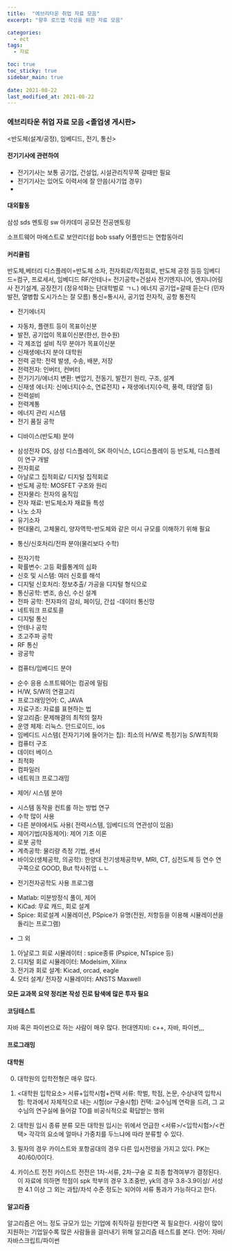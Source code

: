 ```yaml
---
title:  "에브리타운 취업 자료 모음"
excerpt: "향후 로드맵 작성을 위한 자료 모음"

categories:
  - ect
tags:
  - 자료

toc: true
toc_sticky: true
sidebar_main: true
 
date: 2021-08-22
last_modified_at: 2021-08-22
---
```

### 에브리타운 취업 자료 모음 <졸업생 게시판>
<반도체(설계/공정), 임베디드, 전기, 통신>
#### 전기기사에 관련하여
* 전기기사는 보통 공기업, 건설업, 시설관리직무쪽 갈때만 필요
* 전기기사는 있어도 이력서에 잘 안씀(사기업 경우)
* 
#### 대외활동
삼성 sds 멘토링
sw 아카데미
공모전
전공멘토링

소프트웨어 마에스트로
보안리더쉽 bob
ssafy
어플만드는 연합동아리

#### 커리큘럼
반도체,베터리 디스플레이=반도체 소자, 전자회로/직접회로, 반도체 공정 등등
임베디드=컴구, 프로세서, 임베디드
RF/안테나=
전기공학=건설사 전기엔지니어, 엔지니어링사 전기설계, 공장전기 (정유석화는 단대학벌로 ㄱㄴ)
에너지 공기업=갈때 듣는다 (민자발전, 열병합 도시가스는 잘 모름)
통신=통시사, 공기업 전자직, 공항 통전직

* 전기에너지
- 자동차, 플랜트 등이 목표이신분
- 발전, 공기업이 목표이신분(한선, 한수원)
- 각 제조업 설비 직무 분야가 목표이신분
- 신재생에너지 분야 대학원
- 전력 공학: 전력 발생, 수송, 배분, 저장
- 전력전자: 인버터, 컨버터
- 전기기기/에너지 변환: 변압기, 전동기, 발전기 원리, 구조, 설계
- 신재생 에너지: 신에너지(수소, 연료전지) + 재생에너지(수력, 풍력, 태양열 등)
- 전력설비
- 전력계통
- 에너지 관리 시스템
- 전기 품질 공학

* 디바이스(반도체) 분야
- 삼성전자 DS, 삼성 디스플레이, SK 하이닉스, LG디스플레이 등 반도체, 디스플레이 연구 개발
- 전자회로
- 아날로그 집적회로/ 디지털 집적회로
- 반도체 공학: MOSFET 구조와 원리
- 전자물리: 전자의 움직임
- 전자 재료: 반도체소자 재료들 특성
- 나노 소자
- 유기소자
- 현대물리, 고체물리, 양자역학-반도체와 같은 미시 규모를 이해하기 위해 필요

* 통신/신호처리/전파 분야(물리보다 수학)
- 전자기학
- 확률변수: 고등 확률통계의 심화
- 신호 및 시스템: 여러 신호를 해석
- 디지털 신호처리: 정보추출/ 가공을 디지털 형식으로 
- 통신공학: 변조, 송신, 수신 설계
- 전파 공학: 전자파의 감쇠, 페이딩, 간섭
-데이터 통신망
- 네트워크 프로토콜
- 디지털 통신
- 안테나 공학
- 초고주파 공학
- RF 통신
- 광공학

* 컴퓨터/임베디드 분야
- 순수 응용 소프트웨어는 컴공에 밀림
- H/W, S/W의 연결고리
- 프로그래밍언어: C, JAVA
- 자료구조: 자료를 표현하는 법
- 알고리즘: 문제해결의 최적의 절차
- 운영 체제: 리눅스. 안드로이드, ios
- 임베디드 시스템( 전자기기에 들어가는 칩): 최소의 H/W로 특정기능 S/W최적화
- 컴퓨터 구조
- 데이터 베이스 
- 최적화
- 컴파일러
- 네트워크 프로그래밍

* 제어/ 시스템 분야
- 시스템 동작을 컨트롤 하는 방법 연구
- 수학 많이 사용
- 다른 분야에서도 사용( 전력시스템, 임베디드의 연관성이 있음)
- 제어기법(자동제어): 제어 기초 이론
- 로봇 공학
- 계측공학: 물리량 측정 기법, 센서
- 바이오(생체공학, 의공학): 한양대 전기생체공학부, MRI, CT, 심전도체 등 연수
연구쪽으로 GOOD, But 학사취업 ㄴㄴ

* 전기전자공학도 사용 프로그램
- Matlab: 미분방정식 풀이, 제어
- KiCad: 무료 캐드, 회로 설계
- Spice: 회로설계 시물레이션, PSpice가 유명(전원, 저항등을 이용해 시뮬레이션을 돌리는 프로그램)

* 그 외
1. 아날로그 회로 시뮬레이터 : spice종류 (Pspice, NTspice 등)
2. 디지털 회로 시뮬레이터: Modelsim, Xilinx
3. 전기과 회로 설계: Kicad, orcad, eagle
4. 모터 설계/ 전자장 시뮬레이터: ANSTS Maxwell

**모든 교과목 요약 정리본 작성**
**진로 탐색에 많은 투자 필요**

#### 코딩테스트
자바 혹은 파이썬으로 하는 사람이 매우 많다.
현대엔지비: c++, 자바, 파이썬,,,


#### 프로그래밍

#### 대학원
0. 대학원의 입학전형은 매우 많다.
1. <대학원 입학요소>
서류+입학시험+컨택
서류: 학벌, 학점, 논문, 수상내역
입학시험: 학과에서 자체적으로 내는 시험(or 구술시험)
컨택: 교수님께 연락을 드려, 그 교수님의 연구실에 들어갈 TO를 비공식적으로 확답받는 행위

2. 대학원 입시 종류 분류
모든 대학원 입시는 위에서 언급한 <서류>/<입학시험>/<컨택> 각각의 요소에 얼마나 가중치를 두느냐에 따라 분류할 수 있다.

3. 필자의 경우
카이스트와 포항공대의 경우 다른 입시전령을 가지고 있다. PK는 40/60/0이다.

4. 카이스트 전전
카이스트 전전은 1차-서류, 2차-구술 로 최종 합격여부가 결정된다. 이 자료에 의하면 학점이 spk 학부의 경우 3.초중반, yk의 경우 3.8-3.9이상/ 서성한 4.1 이상 그 외는 과탑/차석 수준 정도는 되어야 서류 통과가 가능하다고 한다.

#### 알고리즘
알고리즘은 어느 정도 규모가 있는 기업에 취직하길 원한다면 꼭 필요한다. 사람이 많이 지원하는 기업일수록 많은 사람들을 걸러내기 위해 알고리즘 테스트를 본다. 
언어: 자바/자바스크립트/파이썬


